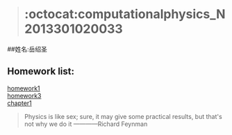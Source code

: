 > # :octocat:computationalphysics_N2013301020033  

##姓名:岳绍圣

## Homework list:
[homework1](https://www.zybuluo.com/Guoguo0605/note/331943)  
[homework3](https://github.com/SmallGuoguo/computationalphysics_N2013301020033/blob/master/homework3/homework3.ipynb)  
[chapter1](https://github.com/SmallGuoguo/computationalphysics_N2013301020033/tree/master/chapter1)

> Physics is like sex; sure, it may give some practical results, but that's not why we do it  ————Richard Feynman



